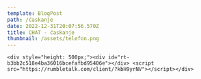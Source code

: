 ```yaml
---
template: BlogPost
path: /ćaskanje
date: 2022-12-31T20:07:56.570Z
title: CHAT - ćaskanje
thumbnail: /assets/telefon.png
---
```

`<div style="height: 500px;"><div id="rt-b3bb2c518e4ba36016bcefafbd95406e"></div> <script src="https://rumbletalk.com/client/?kbH9yrNV"></script></div>`